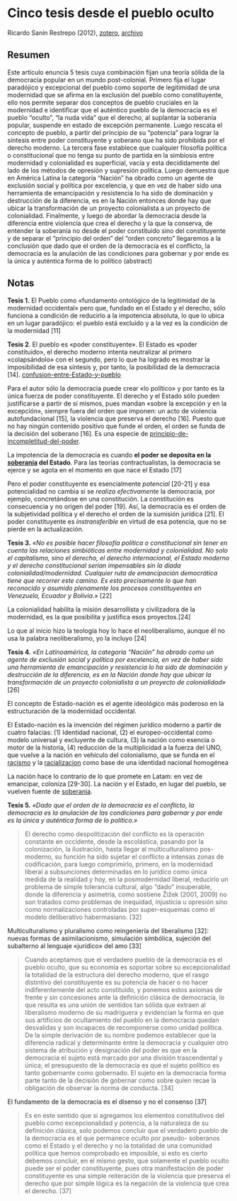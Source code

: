 # Cinco tesis desde el pueblo oculto

Ricardo Sanín Restrepo (2012), [zotero](zotero://select/items/@restrepo2012), [archivo](file:///home/sabhz/archivo/librero/restrepo2012.pdf)

## Resumen

Este artículo enuncia 5 tesis cuya combinación fijan una teoría sólida de la democracia popular en un mundo post-colonial. Primero fija el lugar paradójico y excepcional del pueblo como soporte de legitimidad de una modernidad que se afirma en la exclusión del pueblo como constituyente, ello nos permite separar dos conceptos de pueblo cruciales en la modernidad e identificar que el auténtico pueblo de la democracia es el pueblo “oculto”, “la nuda vida” que el derecho, al suplantar la soberanía popular, suspende en estado de excepción permanente. Luego rescata el concepto de pueblo, a partir del principio de su “potencia” para lograr la síntesis entre poder constituyente y soberano que ha sido prohibida por el derecho moderno. La tercera fase establece que cualquier filosofía política o constitucional que no tenga su punto de partida en la simbiosis entre modernidad y colonialidad es superficial, vacía y esta decididamente del lado de los métodos de opresión y supresión política. Luego demuestra que en América Latina la categoría “Nación” ha obrado como un agente de exclusión social y política por excelencia, y que en vez de haber sido una herramienta de emancipación y resistencia lo ha sido de dominación y destrucción de la diferencia, es en la Nación entonces donde hay que ubicar la transformación de un proyecto colonialista a un proyecto de colonialidad. Finalmente, y luego de abordar la democracia desde la diferencia entre violencia que crea el derecho y la que la conserva, de entender la soberanía no desde el poder constituido sino del constituyente y de separar el “principio del orden” del “orden concreto” llegaremos a la conclusión que dado que el orden de la democracia es el conflicto, la democracia es la anulación de las condiciones para gobernar y por ende es la única y auténtica forma de lo político (abstract)

## Notas

**Tesis 1.** El Pueblo como «fundamento ontológico de la legitimidad de la modernidad occidental» pero que, fundado en el Estado y el derecho, sólo funciona a condición de reducirlo a la impotencia absoluta, lo que lo ubica en un lugar paradójico: el pueblo está excluido y a la vez es la condición de la modernidad [11]

**Tesis 2**. El pueblo es «poder constituyente». El Estado es «poder constituido», el derecho moderno intenta neutralizar al primero «colapsándolo» con el segundo, pero lo que ha logrado es mostrar la imposibilidad de esa síntesis y, por tanto, la posibilidad de la democracia [14]. [confusion-entre-Estado-y-pueblo](confusion-entre-Estado-y-pueblo.md)

Para el autor sólo la democracia puede crear «lo político» y por tanto es la única fuerza de poder constituyente. El derecho y el Estado sólo pueden justificarse a partir de sí mismos, pues mandan «sobre la excepción y en la excepción», siempre fuera del orden que imponen: un acto de violencia autofundacional [15], la violencia que preserva el derecho [16]. Puesto que no hay ningún contenido positivo que funde el orden, el orden se funda de la decisión del soberano [16]. Es una especie de [principio-de-incompletitud-del-poder](principio-de-incompletitud-del-poder.md).

La impotencia de la democracia es cuando **el poder se deposita en la [soberania](soberania.md) del Estado**. Para las teorías contractualistas, la democracia se ejerce y se agota en el momento en que nace el Estado [17]

Pero el poder constituyente es esencialmente *potencial* [20-21] y esa potencialidad no cambia si se *realiza efectivamente* la democracia, por ejemplo, concretándose en una constitución. La constitución es consecuencia y no origen del poder [19]. Así, la democracia es el orden de la subjetividad política y el derecho el orden de la sumisión jurídica [21]. El poder constituyente es *instransferible* en virtud de esa potencia, que no se pierde en la actualización.

**Tesis 3.** *«No es posible hacer filosofía política o constitucional sin tener en cuenta las relaciones simbióticas entre modernidad y colonialidad. No solo el capitalismo, sino el derecho, el derecho internacional, el Estado moderno y el derecho constitucional serían impensables sin la diada colonialidad/modernidad. Cualquier ruta de emancipación democrática tiene que recorrer este camino. Es esto precisamente lo que han reconocido y asumido plenamente los procesos constituyentes en Venezuela, Ecuador y Bolivia.»* [22]

La colonialidad habilita la misión desarrollista y civilizadora de la modernidad, es la que posibilita y justifica esos proyectos.[24]

Lo que al inicio hizo la teología hoy lo hace el neoliberalismo, aunque él no usa la palabra neoliberalismo, yo la incluyo [24]

**Tesis 4.** *«En Latinoamérica, la categoría “Nación” ha obrado como un agente de exclusión social y política por excelencia, en vez de haber sido una herramienta de emancipación y resistencia lo ha sido de dominación y destrucción de la diferencia, es en la Nación donde hay que ubicar la transformación de un proyecto colonialista a un proyecto de colonialidad»* [26]

El concepto de Estado-nación es el agente ideológico más poderoso en la estructuración de la modernidad occidental.

El Estado-nación es la invención del régimen jurídico moderno a partir de cuatro falacias: (1) Identidad nacional, (2) el europeo-occidental como modelo universal y excluyente de cultura, (3) la nación como esencia o motor de la historia, (4) reducción de la multiplicidad a la fuerza del UNO, que vuelve a la nación en vehículo del colonialismo, que se funda en el [racismo](racismo.md) y la [racializacion](racializacion.md) como base de una identidad nacional homogénea

La nación hace lo contrario de lo que promete en Latam: en vez de emancipar, coloniza [29-30]. La nación y el Estado, en lugar del pueblo, se vuelven fuente de [soberania](soberania.md).

**Tesis 5.** *«Dado que el orden de la democracia es el conflicto, la democracia es la anulación de las condiciones para gobernar y por ende es la única y auténtica forma de lo político.»*

 >
 > El derecho como despolitización del conflicto es la operación constante en occidente, desde la escolástica, pasando por la colonización, la ilustración, hasta llegar al multiculturalismo pos-moderno, su función ha sido sujetar el conflicto a intensas zonas de codificación, para luego comprimirlo, primero, en la modernidad liberal a subsunciones determinadas en lo jurídico como única medida de la realidad y hoy, en la posmodernidad liberal, reducirlo un problema de simple tolerancia cultural, algo “dado” insuperable, donde la diferencia y asimetría, como sostiene Žižek (2001, 2009) no son tratados como problemas de inequidad, injusticia u opresión sino como normalizaciones controladas por super-esquemas como el modelo deliberativo habermasiano. [32]

Multiculturalismo y pluralismo como reingeniería del liberalismo [32]: nuevas formas de asimilacionismo, simulación simbólica, sujeción del subalterno al lenguaje «jurídico» del amo [33]

 >
 > Cuando aceptamos que el verdadero pueblo de la democracia es el pueblo oculto, que su economía es soportar sobre su excepcionalidad la totalidad de la estructura del derecho moderno, que el rasgo distintivo del constituyente es su potencia de hacer o no hacer indiferentemente del acto constituido, y ponemos estos axiomas de frente y sin concesiones ante la definición clásica de democracia, lo que resulta es una unión de sentidos tan sólida que extraen al liberalismo moderno de su madriguera y evidencian la forma en que sus artificios de ocultamiento del pueblo en la democracia quedan desvalidas y son incapaces de recomponerse como unidad política. De la simple derivación de su nombre podemos establecer que la diferencia radical y determinante entre la democracia y cualquier otro sistema de atribución y designación del poder es que en la democracia el sujeto está marcado por una división trascendental y única; el presupuesto de la democracia es que el sujeto político es tanto gobernante como gobernado. El sujeto en la democracia forma parte tanto de la decisión de gobernar como sobre quien recae la obligación de observar la norma de conducta. [34]

El fundamento de la democracia es el disenso y no el consenso [37]

 >
 > Es en este sentido que si agregamos los elementos constitutivos del pueblo como excepcionalidad y potencia, a la naturaleza de su definición clásica, solo podemos concluir que el verdadero pueblo de la democracia es el que permanece oculto por pseudo- soberanos como el Estado y el derecho y no la totalidad de una comunidad política que hemos comprobado es imposible, si esto es cierto debemos concluir, en el mismo gesto, que solamente el pueblo oculto puede ser el poder constituyente, pues otra manifestación de poder constituyente es una simple reiteración de la violencia que preserva el derecho que por simple lógica es la negación de la violencia que crea el derecho. [37]
